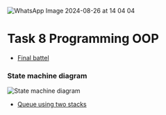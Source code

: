 ![WhatsApp Image 2024-08-26 at 14 04 04](https://github.com/user-attachments/assets/4e9f23b8-f7e1-4d98-9521-b19d58e9bf61)
# Task 8 Programming OOP
* [Final battel](https://github.com/OMRTAREK/MIA/blob/Programming-OOP/final%20battel.cpp)
### State machine diagram
![State machine diagram](https://github.com/user-attachments/assets/79b2aae0-4f1a-4d64-b6f0-6e487362690a)

* [Queue using two stacks](https://github.com/OMRTAREK/MIA/blob/Programming-OOP/final%20battel.cpp)
